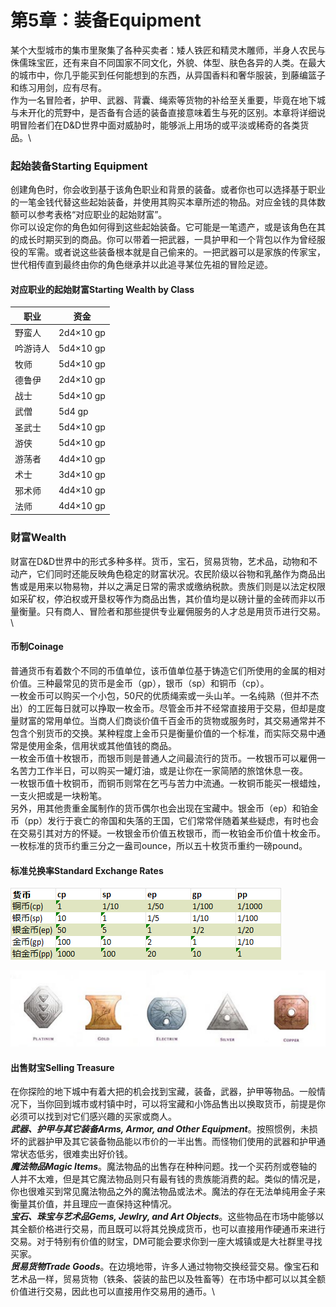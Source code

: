 # 第5章：装备Equipment

某个大型城市的集市里聚集了各种买卖者：矮人铁匠和精灵木雕师，半身人农民与侏儒珠宝匠，还有来自不同国家不同文化，外貌、体型、肤色各异的人类。在最大的城市中，你几乎能买到任何能想到的东西，从异国香料和奢华服装，到藤编篮子和练习用剑，应有尽有。\
作为一名冒险者，护甲、武器、背囊、绳索等货物的补给至关重要，毕竟在地下城与未开化的荒野中，是否备有合适的装备直接意味着生与死的区别。本章将详细说明冒险者们在D\&D世界中面对威胁时，能够派上用场的或平淡或稀奇的各类货品。\


### **起始装备Starting Equipment**

创建角色时，你会收到基于该角色职业和背景的装备。或者你也可以选择基于职业的一笔金钱代替这些起始装备，并使用其购买本章所述的物品。对应金钱的具体数额可以参考表格“对应职业的起始财富”。\
你可以设定你的角色如何得到这些起始装备。它可能是一笔遗产，或是该角色在其的成长时期买到的商品。你可以带着一把武器，一具护甲和一个背包以作为曾经服役的军需。或者说这些装备根本就是自己偷来的。一把武器可以是家族的传家宝，世代相传直到最终由你的角色继承并以此追寻某位先祖的冒险足迹。

#### **对应职业的起始财富Starting Wealth by Class**

| **职业** | **资金**    |
| ------ | --------- |
| 野蛮人    | 2d4×10 gp |
| 吟游诗人   | 5d4×10 gp |
| 牧师     | 5d4×10 gp |
| 德鲁伊    | 2d4×10 gp |
| 战士     | 5d4×10 gp |
| 武僧     | 5d4 gp    |
| 圣武士    | 5d4×10 gp |
| 游侠     | 5d4×10 gp |
| 游荡者    | 4d4×10 gp |
| 术士     | 3d4×10 gp |
| 邪术师    | 4d4×10 gp |
| 法师     | 4d4×10 gp |

&#x20;

### **财富Wealth**

财富在D\&D世界中的形式多种多样。货币，宝石，贸易货物，艺术品，动物和不动产，它们同时还能反映角色稳定的财富状况。农民阶级以谷物和乳酪作为商品出售或是用来以物易物，并以之满足日常的需求或缴纳税款。贵族们则是以法定权限如采矿权，停泊权或开垦权等作为商品出售，其价值均是以磅计量的金砖而非以币量衡量。只有商人、冒险者和那些提供专业雇佣服务的人才总是用货币进行交易。\


#### **币制Coinage**

普通货币有着数个不同的币值单位，该币值单位基于铸造它们所使用的金属的相对价值。三种最常见的货币是金币（gp），银币（sp）和铜币（cp）。\
一枚金币可以购买一个小包，50尺的优质绳索或一头山羊。一名纯熟（但并不杰出）的工匠每日就可以挣取一枚金币。尽管金币并不经常直接用于交易，但却是度量财富的常用单位。当商人们商谈价值千百金币的货物或服务时，其交易通常并不包含个别货币的交换。某种程度上金币只是衡量价值的一个标准，而实际交易中通常是使用金条，信用状或其他值钱的商品。\
一枚金币值十枚银币，而银币则是普通人之间最流行的货币。一枚银币可以雇佣一名苦力工作半日，可以购买一罐灯油，或是让你在一家简陋的旅馆休息一夜。\
一枚银币值十枚铜币，而铜币则常在乞丐与苦力中流通。一枚铜币能买一根蜡烛，一支火把或是一块粉笔。\
另外，用其他贵重金属制作的货币偶尔也会出现在宝藏中。银金币（ep）和铂金币（pp）发行于衰亡的帝国和失落的王国，它们常常伴随着某些疑虑，有时也会在交易引其对方的怀疑。一枚银金币价值五枚银币，而一枚铂金币价值十枚金币。\
一枚标准的货币约重三分之一盎司ounce，所以五十枚货币重约一磅pound。

#### **标准兑换率Standard Exchange Rates**

![标准兑换率](<../../.gitbook/assets/image (5).png>)

![](<../../.gitbook/assets/image (23).png>)

#### **出售财宝Selling Treasure**

在你探险的地下城中有着大把的机会找到宝藏，装备，武器，护甲等物品。一般情况下，当你回到城市或村镇中时，可以将宝藏和小饰品售出以换取货币，前提是你必须可以找到对它们感兴趣的买家或商人。\
_**武器、护甲与其它装备Arms, Armor, and Other Equipment**_。按照惯例，未损坏的武器护甲及其它装备物品能以市价的一半出售。而怪物们使用的武器和护甲通常状态低劣，很难卖出好价钱。\
_**魔法物品Magic Items**_。魔法物品的出售存在种种问题。找一个买药剂或卷轴的人并不太难，但是其它魔法物品则只有最有钱的贵族能消费的起。类似的情况是，你也很难买到常见魔法物品之外的魔法物品或法术。魔法的存在无法单纯用金子来衡量其价值，并且理应一直保持这种情况。\
_**宝石、珠宝与艺术品Gems, Jewlry, and Art Objects**_。这些物品在市场中能够以其全额价格进行交易，而且既可以将其兑换成货币，也可以直接用作硬通币来进行交易。对于特别有价值的财宝，DM可能会要求你到一座大城镇或是大社群里寻找买家。\
_**贸易货物Trade Goods**_。在边境地带，许多人通过物物交换经营交易。像宝石和艺术品一样，贸易货物（铁条、袋装的盐巴以及牲畜等）在市场中都可以以其全额价值进行交易，因此也可以直接用作交易用的通币。\
